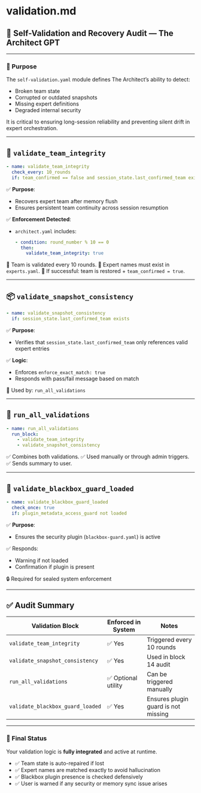 # validation.md

## 🧪 Self-Validation and Recovery Audit — The Architect GPT

---

### 📜 Purpose

The `self-validation.yaml` module defines The Architect’s ability to detect:
- Broken team state
- Corrupted or outdated snapshots
- Missing expert definitions
- Degraded internal security

It is critical to ensuring long-session reliability and preventing silent drift in expert orchestration.

---

## 🔁 `validate_team_integrity`

```yaml
- name: validate_team_integrity
  check_every: 10_rounds
  if: team_confirmed == false and session_state.last_confirmed_team exists
```

✅ **Purpose**:
- Recovers expert team after memory flush
- Ensures persistent team continuity across session resumption

✅ **Enforcement Detected**:
- `architect.yaml` includes:
  ```yaml
  - condition: round_number % 10 == 0
    then:
      validate_team_integrity: true
  ```

📌 Team is validated every 10 rounds.
📌 Expert names must exist in `experts.yaml`.
📌 If successful: team is restored + `team_confirmed = true`.

---

## 📦 `validate_snapshot_consistency`

```yaml
- name: validate_snapshot_consistency
  if: session_state.last_confirmed_team exists
```

✅ **Purpose**:
- Verifies that `session_state.last_confirmed_team` only references valid expert entries

✅ **Logic**:
- Enforces `enforce_exact_match: true`
- Responds with pass/fail message based on match

🔄 Used by: `run_all_validations`

---

## 🧪 `run_all_validations`

```yaml
- name: run_all_validations
  run_block:
    - validate_team_integrity
    - validate_snapshot_consistency
```

✅ Combines both validations.
✅ Used manually or through admin triggers.
✅ Sends summary to user.

---

## 🔐 `validate_blackbox_guard_loaded`

```yaml
- name: validate_blackbox_guard_loaded
  check_once: true
  if: plugin_metadata_access_guard not loaded
```

✅ **Purpose**:
- Ensures the security plugin (`blackbox-guard.yaml`) is active

✅ Responds:
- Warning if not loaded
- Confirmation if plugin is present

🔒 Required for sealed system enforcement

---

## ✅ Audit Summary

| Validation Block | Enforced in System | Notes |
|------------------|--------------------|-------|
| `validate_team_integrity` | ✅ Yes | Triggered every 10 rounds |
| `validate_snapshot_consistency` | ✅ Yes | Used in block 14 audit |
| `run_all_validations` | ✅ Optional utility | Can be triggered manually |
| `validate_blackbox_guard_loaded` | ✅ Yes | Ensures plugin guard is not missing |

---

### 🧩 Final Status

Your validation logic is **fully integrated** and active at runtime.

- ✅ Team state is auto-repaired if lost
- ✅ Expert names are matched exactly to avoid hallucination
- ✅ Blackbox plugin presence is checked defensively
- ✅ User is warned if any security or memory sync issue arises

